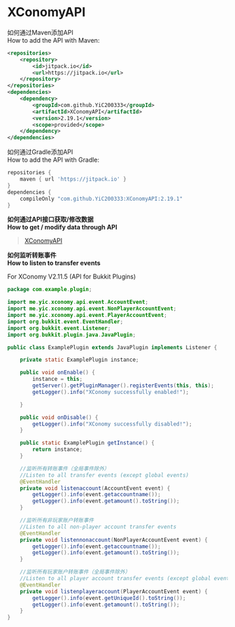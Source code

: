 # XConomyAPI 

如何通过Maven添加API  
How to add the API with Maven:
```xml
<repositories>
    <repository>
        <id>jitpack.io</id>
        <url>https://jitpack.io</url>
    </repository>
</repositories>
<dependencies>
    <dependency>
        <groupId>com.github.YiC200333</groupId>
        <artifactId>XConomyAPI</artifactId>
        <version>2.19.1</version>
        <scope>provided</scope>
    </dependency>
</dependencies>
```

如何通过Gradle添加API  
How to add the API with Gradle:
```groovy
repositories {
    maven { url 'https://jitpack.io' }
}
dependencies {
    compileOnly "com.github.YiC200333:XConomyAPI:2.19.1"
}
```

**如何通过API接口获取/修改数据**  
**How to get / modify data through API**

>[XConomyAPI](https://github.com/YiC200333/XConomyAPI/blob/master/XConomyAPI.md)



**如何监听转账事件**  
**How to listen to transfer events**   

For XConomy V2.11.5 (API for Bukkit Plugins)
```java
package com.example.plugin;

import me.yic.xconomy.api.event.AccountEvent;
import me.yic.xconomy.api.event.NonPlayerAccountEvent;
import me.yic.xconomy.api.event.PlayerAccountEvent;
import org.bukkit.event.EventHandler;
import org.bukkit.event.Listener;
import org.bukkit.plugin.java.JavaPlugin;

public class ExamplePlugin extends JavaPlugin implements Listener {

    private static ExamplePlugin instance;

    public void onEnable() {
        instance = this;
        getServer().getPluginManager().registerEvents(this, this);
        getLogger().info("XConomy successfully enabled!");

    }

    public void onDisable() {
        getLogger().info("XConomy successfully disabled!");
    }

    public static ExamplePlugin getInstance() {
        return instance;
    }

    //监听所有转账事件（全局事件除外）
    //Listen to all transfer events (except global events)
    @EventHandler
    private void listenaccount(AccountEvent event) {
        getLogger().info(event.getaccountname());
        getLogger().info(event.getamount().toString());
    }

    //监听所有非玩家账户转账事件
    //Listen to all non-player account transfer events
    @EventHandler
    private void listennonaccount(NonPlayerAccountEvent event) {
        getLogger().info(event.getaccountname());
        getLogger().info(event.getamount().toString());
    }

    //监听所有玩家账户转账事件（全局事件除外）
    //Listen to all player account transfer events (except global events)
    @EventHandler
    private void listenplayeraccount(PlayerAccountEvent event) {
        getLogger().info(event.getUniqueId().toString());
        getLogger().info(event.getamount().toString());
    }
}
```

